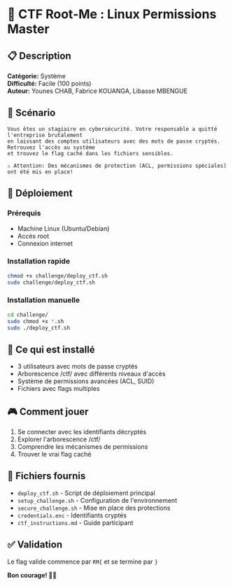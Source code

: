 # 🚀 CTF Root-Me : Linux Permissions Master

## 📋 Description
**Catégorie:** Système  
**Difficulté:** Facile (100 points)  
**Auteur:** Younes CHAB, Fabrice KOUANGA, Libasse MBENGUE

## 🎯 Scénario
```
Vous êtes un stagiaire en cybersécurité. Votre responsable a quitté l'entreprise brutalement
en laissant des comptes utilisateurs avec des mots de passe cryptés. Retrouvez l'accès au système
et trouvez le flag caché dans les fichiers sensibles.

⚠️ Attention: Des mécanismes de protection (ACL, permissions spéciales) ont été mis en place!
```

## 🚀 Déploiement

### Prérequis
- Machine Linux (Ubuntu/Debian)
- Accès root
- Connexion internet

### Installation rapide
```bash
chmod +x challenge/deploy_ctf.sh
sudo challenge/deploy_ctf.sh
```

### Installation manuelle
```bash
cd challenge/
sudo chmod +x *.sh
sudo ./deploy_ctf.sh
```

## 🔧 Ce qui est installé
- 3 utilisateurs avec mots de passe cryptés
- Arborescence /ctf/ avec différents niveaux d'accès
- Système de permissions avancées (ACL, SUID)
- Fichiers avec flags multiples

## 🎮 Comment jouer
1. Se connecter avec les identifiants décryptés
2. Explorer l'arborescence /ctf/
3. Comprendre les mécanismes de permissions
4. Trouver le vrai flag caché

## 📜 Fichiers fournis
- `deploy_ctf.sh` - Script de déploiement principal
- `setup_challenge.sh` - Configuration de l'environnement
- `secure_challenge.sh` - Mise en place des protections
- `credentials.enc` - Identifiants cryptés
- `ctf_instructions.md` - Guide participant

## ✅ Validation
Le flag valide commence par `RM{` et se termine par `}`

**Bon courage! 🏴‍☠️**
